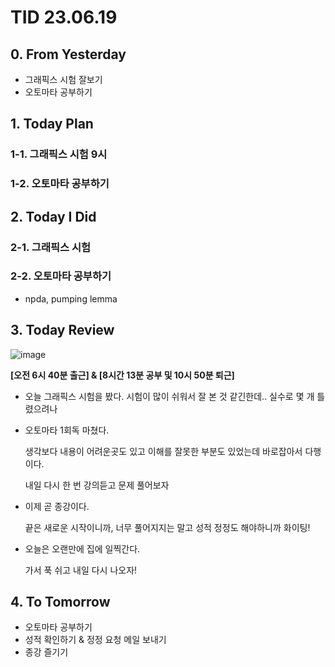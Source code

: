 # TID 23.06.19

## 0. From Yesterday

- 그래픽스 시험 잘보기
- 오토마타 공부하기

## 1. Today Plan

### 1-1. 그래픽스 시험 9시

### 1-2. 오토마타 공부하기

## 2. Today I Did

### 2-1. 그래픽스 시험

### 2-2. 오토마타 공부하기

- npda, pumping lemma

## 3. Today Review

![image](https://github.com/whisoo98/Today-I-Did/assets/71370211/58b3b876-693c-4c99-988b-ebe9ec17258f)

**[오전 6시 40분 출근] & [8시간 13분 공부 및 10시 50분 퇴근]**

- 오늘 그래픽스 시험을 봤다. 시험이 많이 쉬워서 잘 본 것 같긴한데.. 실수로 몇 개 틀렸으려나
- 오토마타 1회독 마쳤다.
    
    생각보다 내용이 어려운곳도 있고 이해를 잘못한 부분도 있었는데 바로잡아서 다행이다.
    
    내일 다시 한 번 강의듣고 문제 풀어보자
    
- 이제 곧 종강이다.
    
    끝은 새로운 시작이니까, 너무 풀어지지는 말고 성적 정정도 해야하니까 화이팅!
    
- 오늘은 오랜만에 집에 일찍간다.
    
    가서 푹 쉬고 내일 다시 나오자!
    

## 4. To Tomorrow

- 오토마타 공부하기
- 성적 확인하기 & 정정 요청 메일 보내기
- 종강 즐기기
